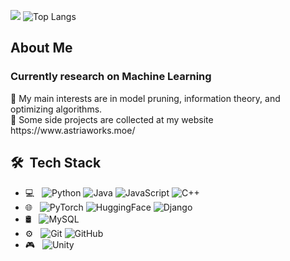 ![](https://github-readme-stats.vercel.app/api?username=WWW5911&show_icons=true&theme=tokyonight) ![Top Langs](https://github-readme-stats.vercel.app/api/top-langs/?username=WWW5911&layout=compact&theme=tokyonight)


## About Me 
<h3> Currently research on Machine Learning </h3>
🔭 My main interests are in model pruning, information theory, and optimizing algorithms.
<br>
📄 Some side projects are collected at my website https://www.astriaworks.moe/

## 🛠 &nbsp;Tech Stack

- 💻 &nbsp;
  ![Python](https://img.shields.io/badge/-Python-333333?style=flat&logo=python)
  ![Java](https://img.shields.io/badge/-Java-333333?style=flat&logo=Java&logoColor=007396)
  ![JavaScript](https://img.shields.io/badge/-JavaScript-333333?style=flat&logo=javascript)
  ![C++](https://img.shields.io/badge/-C++-333333?style=flat&logo=C%2B%2B&logoColor=00599C)
- 🌐 &nbsp;
  ![PyTorch](https://img.shields.io/badge/-PyTorch-333333?style=flat&logo=pytorch)
  ![HuggingFace](https://img.shields.io/badge/-HuggingFace-333333?style=flat&logo=huggingface)
  ![Django](https://img.shields.io/badge/-Django-333333?style=flat&logo=django)
- 🛢 &nbsp;
  ![MySQL](https://img.shields.io/badge/-MySQL-333333?style=flat&logo=mysql)
- ⚙️ &nbsp;
  ![Git](https://img.shields.io/badge/-Git-333333?style=flat&logo=git)
  ![GitHub](https://img.shields.io/badge/-GitHub-333333?style=flat&logo=github)
- 🎮 &nbsp;
  ![Unity](https://img.shields.io/badge/-Unity-333333?style=flat&logo=unity)
  

<br/>
